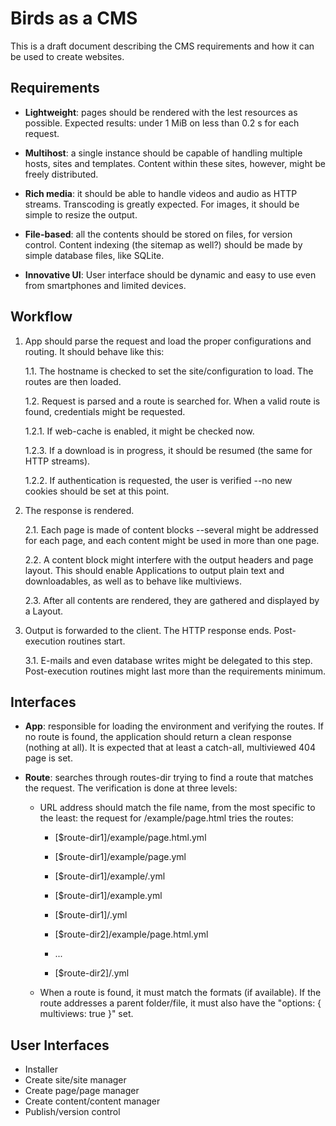 Birds as a CMS
==============

This is a draft document describing the CMS requirements and how it can be used to create
websites.


## Requirements ##

*   **Lightweight**: pages should be rendered with the lest resources as possible. Expected 
    results: under 1 MiB on less than 0.2 s for each request.

*   **Multihost**: a single instance should be capable of handling multiple hosts, sites and 
    templates. Content within these sites, however, might be freely distributed.

*   **Rich media**: it should be able to handle videos and audio as HTTP streams. Transcoding 
    is greatly expected. For images, it should be simple to resize the output.

*   **File-based**: all the contents should be stored on files, for version control. Content 
    indexing (the sitemap as well?) should be made by simple database files, like SQLite.

*   **Innovative UI**: User interface should be dynamic and easy to use even from smartphones 
    and limited devices.


## Workflow ##

1.  App should parse the request and load the proper configurations and routing. It should behave like this:

    1.1. The hostname is checked to set the site/configuration to load. The routes are then loaded.

    1.2. Request is parsed and a route is searched for. When a valid route is found, credentials might be 
         requested.

    1.2.1. If web-cache is enabled, it might be checked now.

    1.2.3. If a download is in progress, it should be resumed (the same for HTTP streams). 

    1.2.2. If authentication is requested, the user is verified --no new cookies should be set at this point.

2. The response is rendered.

    2.1. Each page is made of content blocks --several might be addressed for each page, and each content 
        might be used in more than one page.

    2.2. A content block might interfere with the output headers and page layout. This should enable 
        Applications to output plain text and downloadables, as well as to behave like multiviews.

    2.3. After all contents are rendered, they are gathered and displayed by a Layout.

3. Output is forwarded to the client. The HTTP response ends. Post-execution routines start.

    3.1. E-mails and even database writes might be delegated to this step. Post-execution routines might last more
        than the requirements minimum.


## Interfaces ##

*   **App**: responsible for loading the environment and verifying the routes. If no route is found, the application 
    should return a clean response (nothing at all). It is expected that at least a catch-all, multiviewed 404 page is
    set.

*   **Route**: searches through routes-dir trying to find a route that matches the request. The verification is done
    at three levels:

    +   URL address should match the file name, from the most specific to the least: the request for /example/page.html
        tries the routes:
        - [$route-dir1]/example/page.html.yml
        - [$route-dir1]/example/page.yml
        - [$route-dir1]/example/.yml
        - [$route-dir1]/example.yml
        - [$route-dir1]/.yml

        - [$route-dir2]/example/page.html.yml
        - ...
        - [$route-dir2]/.yml

    +   When a route is found, it must match the formats (if available). If the route addresses a parent folder/file, 
        it must also have the "options: { multiviews: true }" set.


## User Interfaces ##

*   Installer
*   Create site/site manager
*   Create page/page manager
*   Create content/content manager
*   Publish/version control